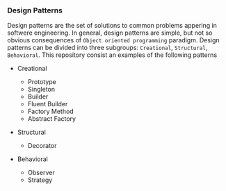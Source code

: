 ### Design Patterns

Design patterns are the set of solutions to common problems appering in softwere engineering. In general, design patterns are simple, but not so obvious consequences of `Object oriented programming` paradigm. Design patterns can be divided into three subgroups: `Creational`, `Structural`, `Behavioral`. This repository consist an examples of the following patterns

- Creational
  - Prototype
  - Singleton
  - Builder
  - Fluent Builder
  - Factory Method
  - Abstract Factory

- Structural
  - Decorator

- Behavioral
  - Observer
  - Strategy


